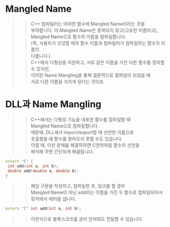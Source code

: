# Mangled Name
 
>> C++ 컴파일러는 어떠한 함수에 Mangled Name이라는 것을      
>> 부여합니다. 이 Mangled Name은 중복되지 않고(고유한 이름이고),     
>> Mangled Name으로 함수의 이름을 컴파일합니다.    
>> (즉, 사용자가 코딩할 때의 함수 이름과 컴파일러가 컴파일하는 함수의 이름이   
>> 다릅니다.)    
>> C++에서 다형성을 지원하고, 서로 같은 이름을 가진 다른 함수를 정의할 수 있지만,    
>> 이러한 Name Mangling을 통해 결론적으로 컴파일이 되었을 때    
>> 서로 다른 이름을 가지게 된다는 것이죠.  

# DLL과 Name Mangling
>> C++에서는 다형성 기능을 내포한 함수를 컴파일할 때  
>> Mangled Name으로 컴파일합니다.   
>> 때문에, DLL에서 import/export할 때 선언한 이름으로  
>> 호출했을 떄 함수를 찾아오지 못할 수도 있습니다.  
>> 이럴 때, 이런 문제를 해결하려면 C언어처럼 함수의 선언을  
>> 해석해 주면 간단하게 해결됩니다.  

```C++
extern "C" {
 int add(int a, int b);
 double add(double a, double b);
}
```

>> 해당 구문을 작성하고, 컴파일한 후, 링크를 할 경우  
>> Mangled Name이 아닌 add라는 이름을 가진 두 함수로 컴파일되어서  
>> 링커에서 에러를 냅니다.

```C++ {
extern "C" int add(int a, int b);
```
>> 이런식으로 블록스코프를 굳이 안씌워도 전달할 수 있습니다.
